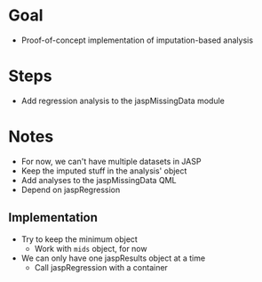# Goal

- Proof-of-concept implementation of imputation-based analysis

# Steps

- Add regression analysis to the jaspMissingData module

# Notes

- For now, we can't have multiple datasets in JASP
- Keep the imputed stuff in the analysis' object
- Add analyses to the jaspMissingData QML
- Depend on jaspRegression

## Implementation

- Try to keep the minimum object
   - Work with `mids` object, for now
- We can only have one jaspResults object at a time
   - Call jaspRegression with a container
